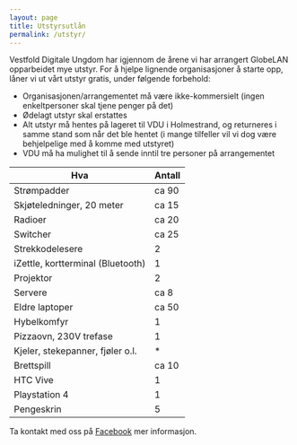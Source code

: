 ```yaml
---
layout: page
title: Utstyrsutlån
permalink: /utstyr/
---
```


Vestfold Digitale Ungdom har igjennom de årene vi har arrangert GlobeLAN opparbeidet mye utstyr. For å hjelpe lignende organisasjoner å starte opp, låner vi ut vårt utstyr gratis, under følgende forbehold:

* Organisasjonen/arrangementet må være ikke-kommersielt (ingen enkeltpersoner skal tjene penger på det)
* Ødelagt utstyr skal erstattes
* Alt utstyr må hentes på lageret til VDU i Holmestrand, og returneres i samme stand som når det ble hentet (i mange tilfeller vil vi dog være behjelpelige med å komme med utstyret)
* VDU må ha mulighet til å sende inntil tre personer på arrangementet

| Hva | Antall |
| --- | ------ |
| Strømpadder | ca 90 |
| Skjøteledninger, 20 meter | ca 15 |
| Radioer | ca 20 |
| Switcher | ca 25 |
| Strekkodelesere | 2 |
| iZettle, kortterminal (Bluetooth) | 1 |
| Projektor | 2 |
| Servere | ca 8 |
| Eldre laptoper | ca 50 |
| Hybelkomfyr | 1 |
| Pizzaovn, 230V trefase | 1 |
| Kjeler, stekepanner, fjøler o.l. | * |
| Brettspill | ca 10 |
| HTC Vive | 1 
| Playstation 4 | 1 |
| Pengeskrin | 5 |

Ta kontakt med oss på [Facebook](https://nb-no.facebook.com/VestfoldDigitaleUngdom/) mer informasjon.

